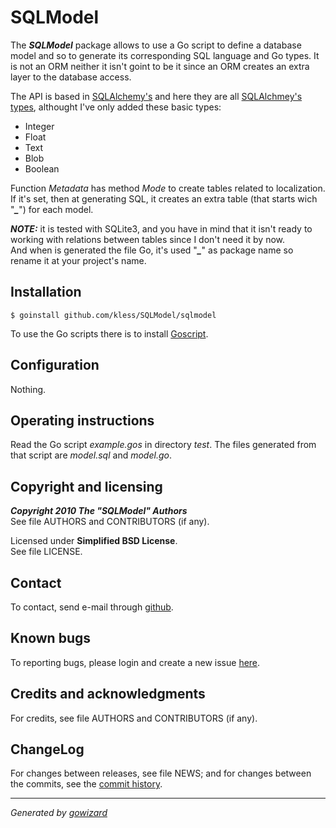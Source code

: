 SQLModel
========

The ***SQLModel*** package allows to use a Go script to define a database model
and so to generate its corresponding SQL language and Go types. It is not an ORM
neither it isn't goint to be it since an ORM creates an extra layer to the
database access.

The API is based in [SQLAlchemy's][4] and here they are all [SQLAlchmey's
types][5], althought I've only added these basic types:

+ Integer
+ Float
+ Text
+ Blob
+ Boolean

Function *Metadata* has method *Mode* to create tables related to localization.
If it's set, then at generating SQL, it creates an extra table (that starts wich
"***_***") for each model.

***NOTE:*** it is tested with SQLite3, and you have in mind that it isn't ready
to working with relations between tables since I don't need it by now.  
And when is generated the file Go, it's used "***_***" as package name so rename
it at your project's name.


[4]: http://www.sqlalchemy.org/
[5]: http://www.sqlalchemy.org/docs/core/types.html


## Installation

	$ goinstall github.com/kless/SQLModel/sqlmodel

To use the Go scripts there is to install [Goscript][6].


[6]: https://github.com/kless/goscript


## Configuration

Nothing.


## Operating instructions

Read the Go script *example.gos* in directory *test*. The files generated from
that script are *model.sql* and *model.go*.


## Copyright and licensing

***Copyright 2010  The "SQLModel" Authors***  
See file AUTHORS and CONTRIBUTORS (if any).

Licensed under **Simplified BSD License**.  
See file LICENSE.


## Contact

To contact, send e-mail through [github][1].


## Known bugs

To reporting bugs, please login and create a new issue [here][2].


## Credits and acknowledgments

For credits, see file AUTHORS and CONTRIBUTORS (if any).


## ChangeLog

For changes between releases, see file NEWS; and for changes between the commits,
see the [commit history][3].


* * *
*Generated by [gowizard](http://github.com/kless/gowizard)*


[1]: http://github.com/kless
[2]: http://github.com/kless/SQLModel/issues
[3]: http://github.com/kless/SQLModel/commits/master


